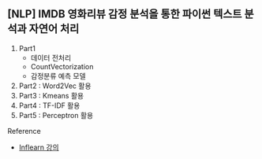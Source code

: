 ## [NLP] IMDB 영화리뷰 감정 분석을 통한 파이썬 텍스트 분석과 자연어 처리

1. Part1
    - 데이터 전처리 
    - CountVectorization
    - 감정분류 예측 모델
2. Part2 : Word2Vec 활용
3. Part3 : Kmeans 활용
4. Part4 : TF-IDF 활용
5. Part5 : Perceptron 활용
    
    
Reference
- [Inflearn 강의](https://www.inflearn.com/course/nlp-imdb-%ED%8C%8C%EC%9D%B4%EC%8D%AC-%EC%9E%90%EC%97%B0%EC%96%B4-%EC%B2%98%EB%A6%AC/dashboard)
